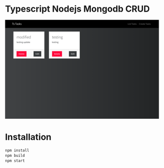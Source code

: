 # Typescript Nodejs Mongodb CRUD
![](docs/screenshot.png)

# Installation
```bash
npm install
npm build
npm start
```